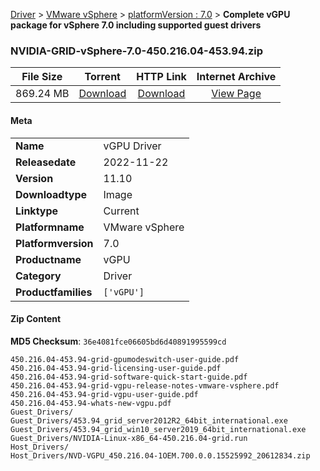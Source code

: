 
[Driver](/README.md)  >  [VMware vSphere](/index/Driver/VMware_vSphere.md)  >  [platformVersion : 7.0](/index/Driver/VMware_vSphere/7.0.md)  >  **Complete vGPU package for vSphere 7.0 including supported guest drivers**


### NVIDIA-GRID-vSphere-7.0-450.216.04-453.94.zip

| **File Size** | **Torrent**  | **HTTP Link** | **Internet Archive** |
|:-------------:|:------------:|:-------------:|:--------------------:|
| 869.24 MB |  [Download](https://archive.org/download/nvgpu_NVIDIA-GRID-vSphere-7.0-450.216.04-453.94.zip/nvgpu_NVIDIA-GRID-vSphere-7.0-450.216.04-453.94.zip_archive.torrent)       | [Download](https://archive.org/compress/nvgpu_NVIDIA-GRID-vSphere-7.0-450.216.04-453.94.zip) | [View Page](https://archive.org/details/nvgpu_NVIDIA-GRID-vSphere-7.0-450.216.04-453.94.zip)       |

#### Meta

<table>
<tr><td><strong>Name</strong></td><td>vGPU Driver</td></tr>
<tr><td><strong>Releasedate</strong></td><td>2022-11-22</td></tr>
<tr><td><strong>Version</strong></td><td>11.10</td></tr>
<tr><td><strong>Downloadtype</strong></td><td>Image</td></tr>
<tr><td><strong>Linktype</strong></td><td>Current</td></tr>
<tr><td><strong>Platformname</strong></td><td>VMware vSphere</td></tr>
<tr><td><strong>Platformversion</strong></td><td>7.0</td></tr>
<tr><td><strong>Productname</strong></td><td>vGPU</td></tr>
<tr><td><strong>Category</strong></td><td>Driver</td></tr>
<tr><td><strong>Productfamilies</strong></td><td><code>['vGPU']</code></td></tr>
</table>

#### Zip Content

**MD5 Checksum**: `36e4081fce06605bd6d40891995599cd`

```text
450.216.04-453.94-grid-gpumodeswitch-user-guide.pdf
450.216.04-453.94-grid-licensing-user-guide.pdf
450.216.04-453.94-grid-software-quick-start-guide.pdf
450.216.04-453.94-grid-vgpu-release-notes-vmware-vsphere.pdf
450.216.04-453.94-grid-vgpu-user-guide.pdf
450.216.04-453.94-whats-new-vgpu.pdf
Guest_Drivers/
Guest_Drivers/453.94_grid_server2012R2_64bit_international.exe
Guest_Drivers/453.94_grid_win10_server2019_64bit_international.exe
Guest_Drivers/NVIDIA-Linux-x86_64-450.216.04-grid.run
Host_Drivers/
Host_Drivers/NVD-VGPU_450.216.04-1OEM.700.0.0.15525992_20612834.zip
```